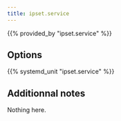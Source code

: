 ```yaml
---
title: ipset.service
---
```


{{% provided_by "ipset.service" %}}

## Options

{{% systemd_unit "ipset.service" %}}

## Additionnal notes

Nothing here.